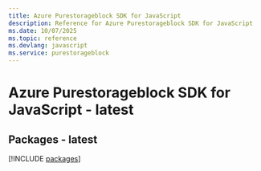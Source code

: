 ```yaml
---
title: Azure Purestorageblock SDK for JavaScript
description: Reference for Azure Purestorageblock SDK for JavaScript
ms.date: 10/07/2025
ms.topic: reference
ms.devlang: javascript
ms.service: purestorageblock
---
```

# Azure Purestorageblock SDK for JavaScript - latest
## Packages - latest
[!INCLUDE [packages](purestorageblock-index.md)]